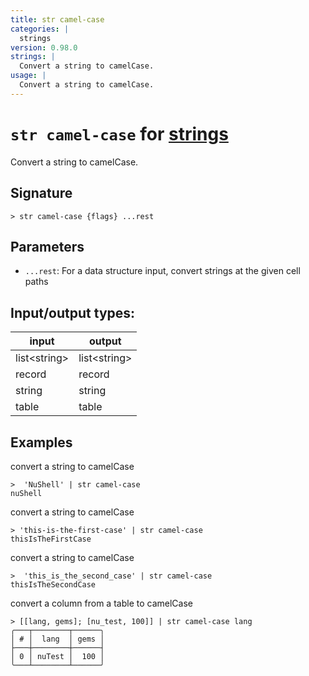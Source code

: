 ```yaml
---
title: str camel-case
categories: |
  strings
version: 0.98.0
strings: |
  Convert a string to camelCase.
usage: |
  Convert a string to camelCase.
---
```

<!-- This file is automatically generated. Please edit the command in https://github.com/nushell/nushell instead. -->

# `str camel-case` for [strings](/commands/categories/strings.md)

<div class='command-title'>Convert a string to camelCase.</div>

## Signature

```> str camel-case {flags} ...rest```

## Parameters

 -  `...rest`: For a data structure input, convert strings at the given cell paths


## Input/output types:

| input        | output       |
| ------------ | ------------ |
| list\<string\> | list\<string\> |
| record       | record       |
| string       | string       |
| table        | table        |
## Examples

convert a string to camelCase
```nu
>  'NuShell' | str camel-case
nuShell
```

convert a string to camelCase
```nu
> 'this-is-the-first-case' | str camel-case
thisIsTheFirstCase
```

convert a string to camelCase
```nu
>  'this_is_the_second_case' | str camel-case
thisIsTheSecondCase
```

convert a column from a table to camelCase
```nu
> [[lang, gems]; [nu_test, 100]] | str camel-case lang
╭───┬────────┬──────╮
│ # │  lang  │ gems │
├───┼────────┼──────┤
│ 0 │ nuTest │  100 │
╰───┴────────┴──────╯

```
